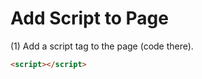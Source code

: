 # Add Script to Page

(1) Add a script tag to the page (code there).

```html
<script></script>
```
